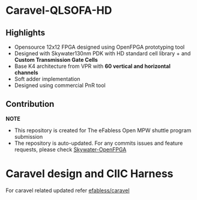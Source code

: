 # Caravel-QLSOFA-HD

## Highlights
* Opensource 12x12 FPGA designed using OpenFPGA prototyping tool
* Designed with Skywater130nm PDK with HD standard cell library + and **Custom Transmission Gate Cells**
* Base K4 architecture from VPR with **60 vertical and horizontal channels**
* Soft adder implementation
* Designed using commercial PnR tool

## Contribution
**NOTE**
- This repository is created for The eFabless Open MPW shuttle program submission
- The repository is auto-updated. For any commits issues and feature requests, please check [Skywater-OpenFPGA](https://github.com/lnis-uofu/skywater-openfpga)

# Caravel design and CIIC Harness

For caravel related updated refer [efabless/caravel](https://github.com/efabless/caravel/commit/f36f4dd9b5ce735c6a237bcf7d93efe0a5ca44ef)
